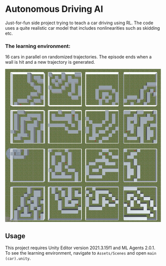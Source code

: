 # Autonomous Driving AI

Just-for-fun side project trying to teach a car driving using RL. The code uses a quite realistic car model that includes nonlinearities such as skidding etc. 

### The learning environment: 

16 cars in parallel on randomized trajectories. The episode ends when a wall is hit and a new trajectory is generated.

![Learning environment](results/training_env.png)

## Usage

This project requires Unity Editor version 2021.3.15f1 and ML Agents 2.0.1. To see the learning environment, navigate to `Assets/Scenes` and open `main (car).unity`.
